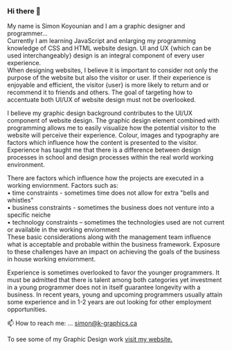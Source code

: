 ### Hi there 👋
My name is Simon Koyounian and I am a graphic designer and programmer...<br>
Currently I am learning JavaScript and enlarging my programming knowledge of CSS and HTML website design. UI and UX {which can be used interchangeably} design is an integral component of every user experience.
<br>When designing websites, I believe it is important to consider not only the purpose of the website but also the visitor or user.  If their experience is enjoyable and efficient, the visitor {user} is more likely to return and or recommend it to friends and others.  The goal of targeting how to accentuate both UI/UX of website design must not be overlooked.</p>
<p>
I believe my graphic design background contributes to the UI/UX component of website design. The graphic design element combined with programming allows me to easily visualize how the potential visitor to the website will perceive their experience. Colour, images and typography are factors which influence how the content is presented to the visitor.
Experience has taught me that there is a difference between design processes in school and design processes within the real world working environment.</p><p>
There are factors which influence how the projects are executed in a working enviornment. Factors such as:<br>
• time constraints - sometimes time does not allow for extra "bells and whistles"<br>
• business constraints - sometimes the business does not venture into a specific neiche <br>
• technology constraints – sometimes the technologies used are not current or available in the working enviornment<br>
These basic considerations along with the management team influence what is acceptable and probable within the business framework. Exposure to these challenges have an impact on achieving the goals of the business in house working enviornment.</p>
<p>
Experience is sometimes overlooked to favor the younger programmers. It must be admitted that there is talent among both categories yet investment in a young programmer does not in itself guarantee longevity with a business. In recent years, young and upcoming programmers usually attain some experience and in 1-2 years are out looking for other employment opportunities.

 📫 How to reach me: ... simon@k-graphics.ca
 <p>To see some of my Graphic Design work <a href="http://www.k-graphics.ca" target="_blank"> visit my website.</a>
 

<!--
**SimonKoy/SimonKoy** is a ✨ _special_ ✨ repository because its `README.md` (this file) appears on your GitHub profile.

Here are some ideas to get you started:

- 🔭 I’m currently working on ...
- 🌱 I’m currently learning ...
- 👯 I’m looking to collaborate on ...
- 🤔 I’m looking for help with ...
- 💬 Ask me about ...
- 📫 How to reach me: ...
- 😄 Pronouns: ...
- ⚡ Fun fact: ...
-->

